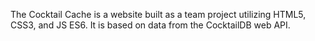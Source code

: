 The Cocktail Cache is a website built as a team project utilizing HTML5, CSS3, and JS ES6. It is based on data from the CocktailDB web API.